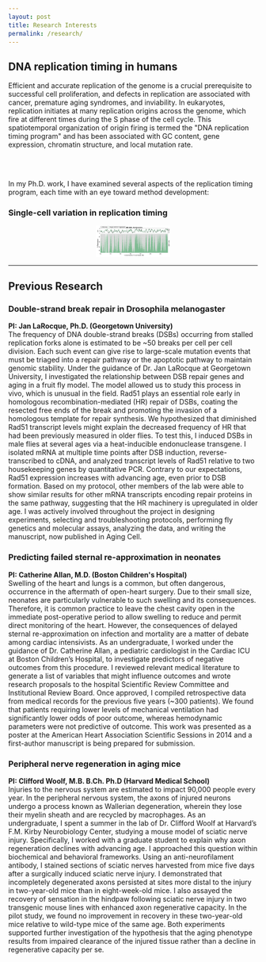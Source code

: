 ```yaml
---
layout: post
title: Research Interests
permalink: /research/
---
```


<h2> DNA replication timing in humans </h2>

Efficient and accurate replication of the genome is a crucial prerequisite to successful cell proliferation, and defects in replication are associated with cancer, premature aging syndromes, and inviability. In eukaryotes, replication initiates at many replication origins across the genome, which fire at different times during the S phase of the cell cycle. This spatiotemporal organization of origin firing is termed the "DNA replication timing program" and has been associated with GC content, gene expression, chromatin structure, and local mutation rate.

<br>
<br>

In my Ph.D. work, I have examined several aspects of the replication timing program, each time with an eye toward method development:
<br>

<h3> Single-cell variation in replication timing </h3>

<p style="text-align:center;"><img src="/images/Single-cell-Figure2a.jpg" width="150px"></p>


<hr>
<h2> Previous Research </h2>

<h3> Double-strand break repair in Drosophila melanogaster </h3>
<b> PI: Jan LaRocque, Ph.D. (Georgetown University) </b><br>
The frequency of DNA double-strand breaks (DSBs) occurring from stalled replication forks alone is estimated to be ~50 breaks per cell per cell division. Each such event can give rise to large-scale mutation events that must be triaged into a repair pathway or the apoptotic pathway to maintain genomic stability. Under the guidance of Dr. Jan LaRocque at Georgetown University, I investigated the relationship between DSB repair genes and aging in a fruit fly model. The model allowed us to study this process in vivo, which is unusual in the field. Rad51 plays an essential role early in homologous recombination-mediated (HR) repair of DSBs, coating the resected free ends of the break and promoting the invasion of a homologous template for repair synthesis. We hypothesized that diminished Rad51 transcript levels might explain the decreased frequency of HR that had been previously measured in older flies. To test this, I induced DSBs in male flies at several ages via a heat-inducible endonuclease transgene. I isolated mRNA at multiple time points after DSB induction, reverse-transcribed to cDNA, and analyzed transcript levels of Rad51 relative to two housekeeping genes by quantitative PCR. Contrary to our expectations, Rad51 expression increases with advancing age, even prior to DSB formation. Based on my protocol, other members of the lab were able to show similar results for other mRNA transcripts encoding repair proteins in the same pathway, suggesting that the HR machinery is upregulated in older age. I was actively involved throughout the project in designing experiments, selecting and troubleshooting protocols, performing fly genetics and molecular assays, analyzing the data, and writing the manuscript, now published in Aging Cell.

<h3> Predicting failed sternal re-approximation in neonates </h3>
<b> PI: Catherine Allan, M.D. (Boston Children's Hospital) </b><br>
Swelling of the heart and lungs is a common, but often dangerous, occurrence in the aftermath of open-heart surgery. Due to their small size, neonates are particularly vulnerable to such swelling and its consequences. Therefore, it is common practice to leave the chest cavity open in the immediate post-operative period to allow swelling to reduce and permit direct monitoring of the heart. However, the consequences of delayed sternal re-approximation on infection and mortality are a matter of debate among cardiac intensivists. As an undergraduate, I worked under the guidance of Dr. Catherine Allan, a pediatric cardiologist in the Cardiac ICU at Boston Children’s Hospital, to investigate predictors of negative outcomes from this procedure. I reviewed relevant medical literature to generate a list of variables that might influence outcomes and wrote research proposals to the hospital Scientific Review Committee and Institutional Review Board. Once approved, I compiled retrospective data from medical records for the previous five years (~300 patients). We found that patients requiring lower levels of mechanical ventilation had significantly lower odds of poor outcome, whereas hemodynamic parameters were not predictive of outcome. This work was presented as a poster at the American Heart Association Scientific Sessions in 2014 and a first-author manuscript is being prepared for submission.

<h3> Peripheral nerve regeneration in aging mice </h3>
<b> PI: Clifford Woolf, M.B. B.Ch. Ph.D (Harvard Medical School) </b><br>
Injuries to the nervous system are estimated to impact 90,000 people every year. In the peripheral nervous system, the axons of injured neurons undergo a process known as Wallerian degeneration, wherein they lose their myelin sheath and are recycled by macrophages. As an undergraduate, I spent a summer in the lab of Dr. Clifford Woolf at Harvard’s F.M. Kirby Neurobiology Center, studying a mouse model of sciatic nerve injury. Specifically, I worked with a graduate student to explain why axon regeneration declines with advancing age. I approached this question within biochemical and behavioral frameworks. Using an anti-neurofilament antibody, I stained sections of sciatic nerves harvested from mice five days after a surgically induced sciatic nerve injury. I demonstrated that incompletely degenerated axons persisted at sites more distal to the injury in two-year-old mice than in eight-week-old mice. I also assayed the recovery of sensation in the hindpaw following sciatic nerve injury in two transgenic mouse lines with enhanced axon regenerative capacity. In the pilot study, we found no improvement in recovery in these two-year-old mice relative to wild-type mice of the same age. Both experiments supported further investigation of the hypothesis that the aging phenotype results from impaired clearance of the injured tissue rather than a decline in regenerative capacity per se.
